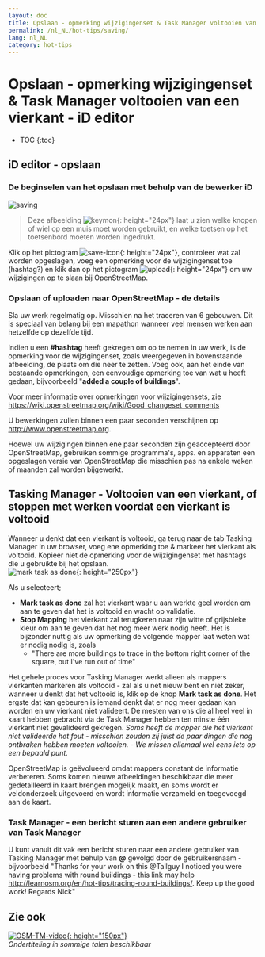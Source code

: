 ```yaml
---
layout: doc
title: Opslaan - opmerking wijzigingenset & Task Manager voltooien van een vierkant - iD editor
permalink: /nl_NL/hot-tips/saving/
lang: nl_NL
category: hot-tips
---
```


Opslaan - opmerking wijzigingenset & Task Manager voltooien van een vierkant - iD editor
============

- TOC
{:toc}

iD editor - opslaan
------------------

### De beginselen van het opslaan met behulp van de bewerker iD ###

![saving][]

> Deze afbeelding ![keymon]{: height="24px"} laat u zien welke knopen of wiel op een muis moet worden gebruikt, en welke toetsen op het toetsenbord moeten worden ingedrukt.  

Klik op het pictogram ![save-icon]{: height="24px"}, controleer wat zal worden opgeslagen, voeg een opmerking voor de wijzigingenset toe (hashtag?) en klik dan op het pictogram ![upload]{: height="24px"} om uw wijzigingen op te slaan bij OpenStreetMap.  

### Opslaan of uploaden naar OpenStreetMap - de details ###

Sla uw werk regelmatig op. Misschien na het traceren van 6 gebouwen. Dit is speciaal van belang bij een mapathon wanneer veel mensen werken aan hetzelfde op dezelfde tijd.  

Indien u een **#hashtag** heeft gekregen om op te nemen in uw werk, is de opmerking voor de wijzigingenset, zoals weergegeven in bovenstaande afbeelding, de plaats om die neer te zetten. Voeg ook, aan het einde van bestaande opmerkingen, een eenvoudige opmerking toe van wat u heeft gedaan, bijvoorbeeld "**added a couple of buildings**".  

Voor meer informatie over opmerkingen voor wijzigingensets, zie <https://wiki.openstreetmap.org/wiki/Good_changeset_comments>  

U bewerkingen zullen binnen een paar seconden verschijnen op <http://www.openstreetmap.org>.  

Hoewel uw wijzigingen binnen ene paar seconden zijn geaccepteerd door OpenStreetMap, gebruiken sommige programma's, apps. en apparaten een opgeslagen versie van OpenStreetMap die misschien pas na enkele weken of maanden zal worden bijgewerkt.  

Tasking Manager - Voltooien van een vierkant, of stoppen met werken voordat een vierkant is voltooid  
-------------------------------------------------------------------

Wanneer u denkt dat een vierkant is voltooid, ga terug naar de tab Tasking Manager in uw browser, voeg ene opmerking toe & markeer het vierkant als voltooid. Kopieer niet de opmerking voor de wijzigingenset met hashtags die u gebruikte bij het opslaan.  
![mark task as done]{: height="250px"}  

Als u selecteert;

- **Mark task as done** zal het vierkant waar u aan werkte geel worden om aan te geven dat het is voltooid en wacht op validatie.  
- **Stop Mapping** het vierkant zal terugkeren naar zijn witte of grijsbleke kleur om aan te geven dat het nog meer werk nodig heeft. Het is bijzonder nuttig als uw opmerking de volgende mapper laat weten wat er nodig nodig is, zoals  
    - "There are more buildings to trace in the bottom right corner of the square, but I've run out of time"  

Het gehele proces voor Tasking Manager werkt alleen als mappers vierkanten markeren als voltooid - zal als u net nieuw bent en niet zeker, wanneer u denkt dat het voltooid is, klik op de knop **Mark task as done**. Het ergste dat kan gebeuren is iemand denkt dat er nog meer gedaan kan worden en uw vierkant niet valideert. De mesten van ons die al heel veel in kaart hebben gebracht via de Task Manager hebben ten minste één vierkant niet gevalideerd gekregen. *Soms heeft de mapper die het vierkant niet valideerde het fout - misschien zouden zij juist de paar dingen die nog ontbraken hebben moeten voltooien. - We missen allemaal wel eens iets op een bepaald punt.*  

OpenStreetMap is geëvolueerd omdat mappers constant de informatie verbeteren. Soms komen nieuwe afbeeldingen beschikbaar die meer gedetailleerd in kaart brengen mogelijk maakt, en soms wordt er veldonderzoek uitgevoerd en wordt informatie verzameld en toegevoegd aan de kaart.   

### Task Manager - een bericht sturen aan een andere gebruiker van Task Manager ###
U kunt vanuit dit vak een bericht sturen naar een andere gebruiker van Tasking Manager met behulp van **@** gevolgd door de gebruikersnaam - bijvoorbeeld "Thanks for your work on this @Tallguy I noticed you were having problems with round buildings - this link may help http://learnosm.org/en/hot-tips/tracing-round-buildings/. Keep up the good work! Regards Nick"  

Zie ook  
---------

[![OSM-TM-video]{: height="150px"}](https://www.youtube.com/watch?v=_feTGQXLf_M&list=PLb9506_-6FMHZ3nwn9heri3xjQKrSq1hN&index=9 "Humanitarian OpenStreetMap Team - Tasking Manager Tutorial Videos")  
*Ondertiteling in sommige talen beschikbaar*  



[saving]:/images/hot-tips/saving.gif
[keymon]:/images/hot-tips/keymon.png
[mark task as done]:/images/hot-tips/mark-task-as-done.png
[save-icon]: /images/beginner/save-icon.png "Pictogram Opslaan"
[upload]: /images/beginner/upload.png "Uploaden"
[arrow-up]: /images/arrow-up.png
[OSM-TM-video]: /images/hot-tips/OSM-TM-video.png "Humanitarian OpenStreetMap Team - Tasking Manager Tutorial Videos"